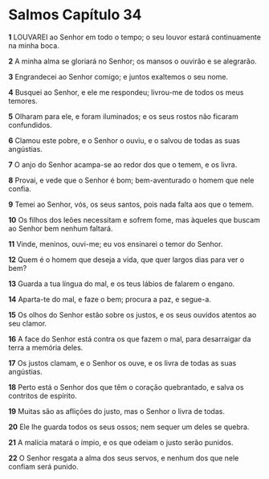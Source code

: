 # Salmos Capítulo 34

**1** 	LOUVAREI ao Senhor em todo o tempo; o seu louvor estará continuamente na minha boca.

**2** 	A minha alma se gloriará no Senhor; os mansos o ouvirão e se alegrarão.

**3** 	Engrandecei ao Senhor comigo; e juntos exaltemos o seu nome.

**4** 	Busquei ao Senhor, e ele me respondeu; livrou-me de todos os meus temores.

**5** 	Olharam para ele, e foram iluminados; e os seus rostos não ficaram confundidos.

**6** 	Clamou este pobre, e o Senhor o ouviu, e o salvou de todas as suas angústias.

**7** 	O anjo do Senhor acampa-se ao redor dos que o temem, e os livra.

**8** 	Provai, e vede que o Senhor é bom; bem-aventurado o homem que nele confia.

**9** 	Temei ao Senhor, vós, os seus santos, pois nada falta aos que o temem.

**10** 	Os filhos dos leões necessitam e sofrem fome, mas àqueles que buscam ao Senhor bem nenhum faltará.

**11** 	Vinde, meninos, ouvi-me; eu vos ensinarei o temor do Senhor.

**12** 	Quem é o homem que deseja a vida, que quer largos dias para ver o bem?

**13** 	Guarda a tua língua do mal, e os teus lábios de falarem o engano.

**14** 	Aparta-te do mal, e faze o bem; procura a paz, e segue-a.

**15** 	Os olhos do Senhor estão sobre os justos, e os seus ouvidos atentos ao seu clamor.

**16** 	A face do Senhor está contra os que fazem o mal, para desarraigar da terra a memória deles.

**17** 	Os justos clamam, e o Senhor os ouve, e os livra de todas as suas angústias.

**18** 	Perto está o Senhor dos que têm o coração quebrantado, e salva os contritos de espírito.

**19** 	Muitas são as aflições do justo, mas o Senhor o livra de todas.

**20** 	Ele lhe guarda todos os seus ossos; nem sequer um deles se quebra.

**21** 	A malícia matará o ímpio, e os que odeiam o justo serão punidos.

**22** 	O Senhor resgata a alma dos seus servos, e nenhum dos que nele confiam será punido.


